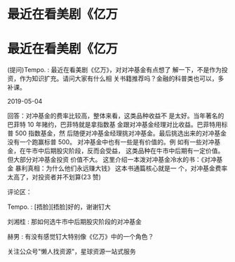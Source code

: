# 最近在看美剧《亿万

# 最近在看美剧《亿万

(提问)Tempo. : 最近在看美剧《亿万》，对对冲基金有点想了 解一下，不是作为投资，作为知识扩充。请问大家有什么相 关书籍推荐吗？金融的科普类也可以，多补课。

2019-05-04

回答：对冲基金的费率比较高，整体来看，这类品种收益不 是太好。当年著名的巴菲特 10 年赌约，巴菲特就是拿指数基 金跟对冲基金经理对比收益。巴菲特用标普 500 指数基金，然 后随便对冲基金经理挑对冲基金。最后挑选出来的对冲基金 没有一个跑赢标普 500。 对冲基金中也有一些是有价值的。例 如有一些对冲基金，在牛市中后期股灾阶段，反而会受益， 这类品种在牛市中后期有一定价值。但大部分对冲基金投资 价值不大。 这里介绍一本泼对冲基金冷水的书：《对冲基金 暴利真相：为什么他们永远赚大钱》 这本书通篇核心就是一 个，对冲基金费率太高了，对投资者并不划算(23 赞)

评论区：

Tempo. : [捂脸][捂脸]好的，谢谢钉大

刘湘桂 : 那如何选牛市中后期股灾阶段的对冲基金

赫男 : 有没有感觉钉大特别像《亿万》中的一个角色？

关注公众号"懒人找资源"，星球资源一站式服务